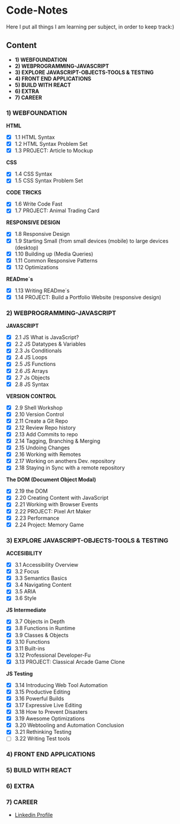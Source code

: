 # Code-Notes
Here I put all things I am learning per subject, in order to keep track:)

## Content
- __1) WEBFOUNDATION__
- __2) WEBPROGRAMMING-JAVASCRIPT__
- __3) EXPLORE JAVASCRIPT-OBJECTS-TOOLS & TESTING__
- __4) FRONT END APPLICATIONS__
- __5) BUILD WITH REACT__
- __6) EXTRA__
- __7) CAREER__

### __1) WEBFOUNDATION__

__HTML__
- [x] 1.1 HTML Syntax
- [x] 1.2 HTML Syntax Problem Set
- [x] 1.3 PROJECT: Article to Mockup

__CSS__
- [x] 1.4 CSS Syntax
- [x] 1.5 CSS Syntax Problem Set

__CODE TRICKS__
- [x] 1.6 Write Code Fast
- [x] 1.7 PROJECT: Animal Trading Card

__RESPONSIVE DESIGN__
- [x] 1.8 Responsive Design
- [x] 1.9 Starting Small (from small devices (mobile) to large devices (desktop)
- [x] 1.10 Building up (Media Queries)
- [x] 1.11 Common Responsive Patterns
- [x] 1.12 Optimizations

__READme´s__
- [x] 1.13 Writing READme´s
- [x] 1.14 PROJECT: Build a Portfolio Website (responsive design)

### __2) WEBPROGRAMMING-JAVASCRIPT__
__JAVASCRIPT__
- [x] 2.1 JS What is JavaScript?
- [x] 2.2 JS Datatypes & Variables
- [x] 2.3 Js Conditionals
- [x] 2.4 JS Loops
- [x] 2.5 JS Functions
- [x] 2.6 JS Arrays
- [x] 2.7 Js Objects
- [x] 2.8 JS Syntax

__VERSION CONTROL__
- [x] 2.9 Shell Workshop
- [x] 2.10 Version Control
- [x] 2.11 Create a Git Repo
- [x] 2.12 Review Repo history
- [x] 2.13 Add Commits to repo
- [x] 2.14 Tagging, Branching & Merging 
- [x] 2.15 Undoing Changes
- [x] 2.16 Working with Remotes
- [x] 2.17 Working on anothers Dev. repository
- [x] 2.18 Staying in Sync with a remote repository

__The DOM (Document Object Modal)__
- [x] 2.19 the DOM
- [x] 2.20 Creating Content with JavaScript
- [x] 2.21 Working with Browser Events
- [x] 2.22 PROJECT: Pixel Art Maker
- [x] 2.23 Performance
- [x] 2.24 Project: Memory Game

### __3) EXPLORE JAVASCRIPT-OBJECTS-TOOLS & TESTING__

__ACCESIBILITY__
- [x] 3.1 Accessibility Overview
- [x] 3.2 Focus
- [x] 3.3 Semantics Basics
- [x] 3.4 Navigating Content
- [x] 3.5 ARIA
- [x] 3.6 Style

__JS Intermediate__
- [x] 3.7 Objects in Depth
- [x] 3.8 Functions in Runtime
- [x] 3.9 Classes & Objects
- [x] 3.10 Functions
- [x] 3.11 Built-ins
- [x] 3.12 Professional Developer-Fu
- [x] 3.13 PROJECT: Classical Arcade Game Clone

__JS Testing__
- [x] 3.14  Introducing Web Tool Automation
- [x] 3.15  Productive Editing
- [x] 3.16  Powerful Builds
- [x] 3.17  Expressive Live Editing
- [x] 3.18  How to Prevent Disasters
- [x] 3.19  Awesome Optimizations
- [x] 3.20  Webtooling and Automation Conclusion
- [x] 3.21  Rethinking Testing
- [ ] 3.22  Writing Test tools

### __4) FRONT END APPLICATIONS__
### __5) BUILD WITH REACT__
### __6) EXTRA__
### __7) CAREER__
- [Linkedin Profile](https://blog.udacity.com/2015/01/essential-tips-stand-linkedin-profile.html)
